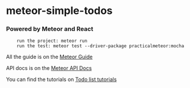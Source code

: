 
# meteor-simple-todos

### Powered by Meteor and React

```
	run the project: meteor run
	run the test: meteor test --driver-package practicalmeteor:mocha
```
All the guide is on the [Meteor Guide](https://guide.meteor.com "Meteor Guide")

API docs is on the [Meteor API Docs](http://docs.meteor.com "Meteor API Docs")

You can find the tutorials on [Todo list tutorials](https://www.meteor.com/tutorials/react/ "Todo list tutorials")
